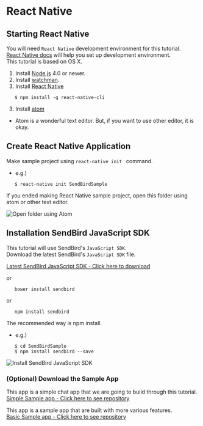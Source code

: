 React Native
===========

## Starting React Native  

You will need `React Native` development environment for this tutorial.  
[React Native docs](http://facebook.github.io/react-native/docs/getting-started.html#content) will help you set up development environment.  
This tutorial is based on OS X.  

1. Install [Node.js](https://nodejs.org/en/) 4.0 or newer.  
2. Install [watchman](https://facebook.github.io/watchman/docs/install.html).  
3. Install [React Native](http://facebook.github.io/react-native/)  
  
```unix  
   $ npm install -g react-native-cli  
```  

3. Install [atom](https://atom.io/)  
 - Atom is a wonderful text editor. But, if you want to use other editor, it is okay.    


## Create React Native Application  
Make sample project using `react-native init ` command.  

 - e.g.)  
```unix  
   $ react-native init SendBirdSample  
```  

If you ended making React Native sample project, open this folder using atom or other text editor.

![Open folder using Atom](https://s3-ap-northeast-1.amazonaws.com/sendbird-react-native-tutorial-image/atom_init.png)  


## Installation SendBird JavaScript SDK
This tutorial will use SendBird's `JavaScript SDK`.  
Download the latest SendBird's `JavaScript SDK` file.  

<a class="sendbird-btn sendbird-btn--green" href="https://github.com/smilefam/SendBird-SDK-JavaScript" target="_blank">Latest SendBird JavaScript SDK - Click here to download</a>  

or  

```unix  
   bower install sendbird  
```  

or  
  
```unix  
   npm install sendbird  
```  

The recommended way is npm install.  
  
 - e.g.)  
```unix  
   $ cd SendBirdSample  
   $ npm install sendbird --save  
```  
  
![Install SendBird JavaScript SDK](https://s3-ap-northeast-1.amazonaws.com/sendbird-react-native-tutorial-image/install_sdk.png)  


### (Optional) Download the Sample App  
This app is a simple chat app that we are going to build through this tutorial.  
<a class="sendbird-btn sendbird-btn--green" href="https://github.com/smilefam/sendbird-sample/tree/master/SendBirdWebSample" target="_blank">Simple Sample app - Click here to see repository</a>  

This app is a sample app that are built with more various features.  
<a class="sendbird-btn sendbird-btn--green" href="https://github.com/smilefam/sendbird-sample/tree/master/SendBirdWebSample" target="_blank">Basic Sample app - Click here to see repository</a>  

